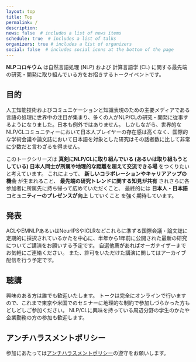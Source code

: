 ```yaml
---
layout: top
title: Top
permalink: /
description: 
news: false  # includes a list of news items
schedule: true  # includes a list of talks
organizers: true # includes a list of organizers
social: false  # includes social icons at the bottom of the page
---
```


**NLPコロキウム** は自然言語処理 (NLP) および 計算言語学 (CL) に関する最先端の研究・開発に取り組んでいる方をお招きするトークイベントです。

## 目的

人工知能技術およびコミュニケーションと知識表現のための主要メディアである言語の処理に世界中の注目が集まり、多くの人がNLP/CLの研究・開発に従事するようになりました。日本も例外ではありません。
しかしながら、世界的なNLP/CLコミュニティーにおいて日本人プレイヤーの存在感は高くなく、国際的な学術会議や論文誌において日本語を対象とした研究はその話者数に比して非常に少数だと言わざるを得ません。

このトークシリーズは **真剣にNLP/CLに取り組んでいる (あるいは取り組もうとしている) 日本人同士が所属や地理的な距離を超えて交流できる場** をつくりたいと考えています。
これによって、
**新しいコラボレーションやキャリアアップの機会** が生まれること、
**最先端の研究トレンドに関する知見が共有** されさらに各参加者に所属先に持ち帰って広めていただくこと、
最終的には **日本人・日本語コミュニティーのプレゼンスが向上** していくこと
を強く期待しています。

## 発表

ACLやEMNLPあるいはNeurIPSやICLRなどこれらに準ずる国際会議・論文誌に定期的に採択されているかたを中心に、半年から1年前に公開された最新の研究についてご講演をお願いする予定です。
自選他薦があればオーガナイザーまでお気軽にご連絡ください。
また、許可をいただけた講演に関してはアーカイブ配信を行う予定です。

## 聴講

興味のある方は誰でも歓迎いたします。
トークは完全にオンラインで行いますので、これまで東京や米国でのセミナーに地理的な制約で参加しづらかった方もどしどしご参加ください。
NLP/CLに興味を持っている周辺分野の学生のかたや企業勤務の方の参加も歓迎します。

## アンチハラスメントポリシー

参加にあたっては[アンチハラスメントポリシー](/anti-harassment_policy/)の遵守をお願いします。
